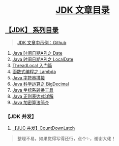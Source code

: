 <h1 align="center"><a href="#" target="_blank">JDK 文章目录</a></h1>


## [【JDK】 系列目录](https://www.dusty.vip/categories/JDK)

> [JDK 文章中示例：Github](https://github.com/vanDusty/JDK)

1. [Java 时间日期API之 Date](/Notes/JDK/Date/Java%20时间日期API之%20Date.md)
1. [Java 时间日期API之 LocalDate](/Notes/JDK/Date/Java%20时间日期API之%20LocalDate.md)
1. [ThreadLocal 入门篇](/Notes/JDK/Object/ThreadLocal%20入门篇.md)
1. [函数式编程之 Lambda](/Notes/JDK/Lambda/函数式编程之%20Lambda.md)
1. [Java 字符串拼接](/Notes/JDK/String/Java%20字符串拼接.md)
1. [Java 科学运算之 BigDecimal](/Notes/JDK/Number/Java%20科学运算之BigDecimal.md)
1. [Java 坐标系转换工具](/Notes/JDK/Number/Java%20坐标系转换工具.md)
1. [Java 正则表达式详解](/Notes/JDK/Verify/Java%20正则表达式详解.md)
1. [Java 加密算法简介](/Notes/JDK/Util/Java%20加密算法简介.md)

### 【JDK 并发】

1. [【JUC 并发】CountDownLatch](/Notes/JDK/JUC/【JUC%20并发】CountDownLatch.md)

> 整理不易，如果觉得写得还行，点个✨，谢谢大佬！
